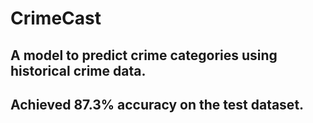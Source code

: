 # CrimeCast

## A model to predict crime categories using historical crime data.

## Achieved 87.3% accuracy on the test dataset.


